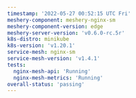 ```yaml
---
timestamp: '2022-05-27 00:52:15 UTC Fri'
meshery-component: meshery-nginx-sm
meshery-component-version: edge
meshery-server-version: 'v0.6.0-rc.5r'
k8s-distro: minikube
k8s-version: 'v1.20.1'
service-mesh: nginx-sm
service-mesh-version: 'v1.4.1'
tests:
  nginx-mesh-api: 'Running'
  nginx-mesh-metrics: 'Running'
overall-status: 'passing'
---
```

